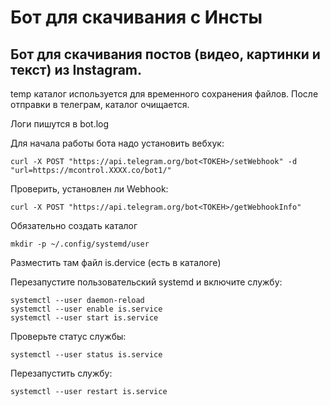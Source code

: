 Бот для скачивания с Инсты
===========

## Бот для скачивания постов (видео, картинки и текст) из Instagram.

temp каталог используется для временного сохранения файлов. После отправки в телеграм, каталог очищается.

Логи пишутся в bot.log

Для начала работы бота надо установить вебхук: 
```
curl -X POST "https://api.telegram.org/bot<ТОКЕН>/setWebhook" -d "url=https://mcontrol.XXXX.co/bot1/"
```
Проверить, установлен ли Webhook:
```
curl -X POST "https://api.telegram.org/bot<ТОКЕН>/getWebhookInfo"
```
Обязательно создать каталог
```
mkdir -p ~/.config/systemd/user
```
Разместить там файл is.dervice (есть в каталоге)

Перезапустите пользовательский systemd и включите службу:
```
systemctl --user daemon-reload
systemctl --user enable is.service
systemctl --user start is.service
```

Проверьте статус службы:
```
systemctl --user status is.service
```

Перезапустить службу:
```
systemctl --user restart is.service
```
